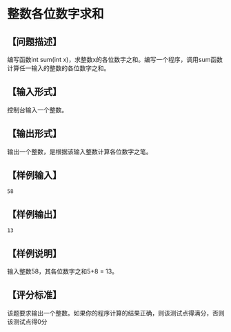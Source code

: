 # 整数各位数字求和

## 【问题描述】

编写函数int sum(int x)，求整数x的各位数字之和。编写一个程序，调用sum函数计算任一输入的整数的各位数字之和。

## 【输入形式】

控制台输入一个整数。

## 【输出形式】

输出一个整数，是根据该输入整数计算各位数字之笔。

## 【样例输入】
```
58
```
## 【样例输出】
```
13
```
## 【样例说明】

输入整数58，其各位数字之和5+8 = 13。

## 【评分标准】

该题要求输出一个整数。如果你的程序计算的结果正确，则该测试点得满分，否则该测试点得0分